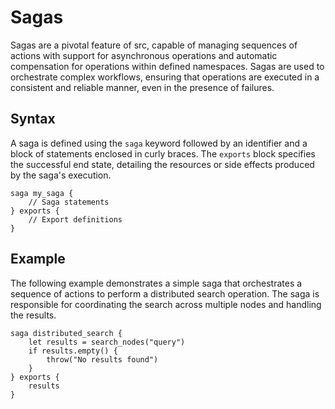 # Sagas

Sagas are a pivotal feature of src, capable of managing sequences of actions with support for asynchronous operations and automatic compensation for operations within defined namespaces. Sagas are used to orchestrate complex workflows, ensuring that operations are executed in a consistent and reliable manner, even in the presence of failures.

## Syntax

A saga is defined using the `saga` keyword followed by an identifier and a block of statements enclosed in curly braces. The `exports` block specifies the successful end state, detailing the resources or side effects produced by the saga's execution.

```src
saga my_saga {
    // Saga statements
} exports {
    // Export definitions
}
```

## Example

The following example demonstrates a simple saga that orchestrates a sequence of actions to perform a distributed search operation. The saga is responsible for coordinating the search across multiple nodes and handling the results.

```src
saga distributed_search {
    let results = search_nodes("query")
    if results.empty() {
        throw("No results found")
    }
} exports {
    results
}
```